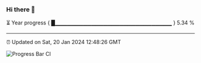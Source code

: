 ### Hi there 👋

⏳ Year progress { █▁▁▁▁▁▁▁▁▁▁▁▁▁▁▁▁▁▁▁▁▁▁▁▁▁▁▁▁▁ } 5.34 %

---

⏰ Updated on Sat, 20 Jan 2024 12:48:26 GMT

![Progress Bar CI](https://github.com/IshwaranRudhara/GIT-ACTION/workflows/Progress%20Bar%20CI/badge.svg)
